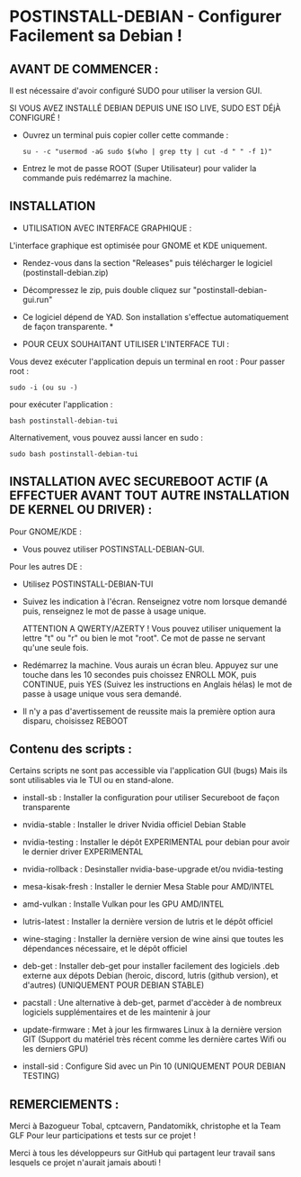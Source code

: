 # POSTINSTALL-DEBIAN - Configurer Facilement sa Debian !


## AVANT DE COMMENCER :


Il est nécessaire d'avoir configuré SUDO pour utiliser la version GUI.

SI VOUS AVEZ INSTALLÉ DEBIAN DEPUIS UNE ISO LIVE, SUDO EST DÉjÀ CONFIGURÉ !

   - Ouvrez un terminal puis copier coller cette commande :

         su - -c "usermod -aG sudo $(who | grep tty | cut -d " " -f 1)"

   - Entrez le mot de passe ROOT (Super Utilisateur) pour valider la commande puis redémarrez la machine.


## INSTALLATION


- UTILISATION AVEC INTERFACE GRAPHIQUE :


L'interface graphique est optimisée pour GNOME et KDE uniquement.

   - Rendez-vous dans la section "Releases" puis télécharger le logiciel (postinstall-debian.zip)

   - Décompressez le zip, puis double cliquez sur "postinstall-debian-gui.run"
   

* Ce logiciel dépend de YAD. Son installation s'effectue automatiquement de façon transparente. *


- POUR CEUX SOUHAITANT UTILISER L'INTERFACE TUI :

  
Vous devez exécuter l'application depuis un terminal en root :
Pour passer root : 

    sudo -i (ou su -)

pour exécuter l'application :

    bash postinstall-debian-tui

Alternativement, vous pouvez aussi lancer en sudo :
    
    sudo bash postinstall-debian-tui


## INSTALLATION AVEC SECUREBOOT ACTIF (A EFFECTUER AVANT TOUT AUTRE INSTALLATION DE KERNEL OU DRIVER) :

Pour GNOME/KDE :

- Vous pouvez utiliser POSTINSTALL-DEBIAN-GUI.

Pour les autres DE :

- Utilisez POSTINSTALL-DEBIAN-TUI
      
- Suivez les indication à l'écran. Renseignez votre nom lorsque demandé puis, renseignez le mot de passe à usage unique.

  ATTENTION A QWERTY/AZERTY ! Vous pouvez utiliser uniquement la lettre "t" ou "r" ou bien le mot "root". Ce mot de passe ne servant qu'une seule fois.

- Redémarrez la machine. Vous aurais un écran bleu. Appuyez sur une touche dans les 10 secondes puis
  choissez ENROLL MOK, puis CONTINUE, puis YES (Suivez les instructions en Anglais hélas) le mot de passe à usage unique vous sera demandé.
  
- Il n'y a pas d'avertissement de reussite mais la première option aura disparu, choisissez REBOOT


## Contenu des scripts :

Certains scripts ne sont pas accessible via l'application GUI (bugs) Mais ils sont utilisables via le TUI ou en stand-alone.

- install-sb : Installer la configuration pour utiliser Secureboot de façon transparente 

- nvidia-stable : Installer le driver Nvidia officiel Debian Stable
- nvidia-testing : Installer le dépôt EXPERIMENTAL pour debian pour avoir le dernier driver EXPERIMENTAL
- nvidia-rollback : Desinstaller nvidia-base-upgrade et/ou nvidia-testing
  
- mesa-kisak-fresh : Installer le dernier Mesa Stable pour AMD/INTEL
- amd-vulkan : Installe Vulkan pour les GPU AMD/INTEL

- lutris-latest : Installer la dernière version de lutris et le dépôt officiel 
- wine-staging : Installer la dernière version de wine ainsi que toutes les dépendances nécessaire, et le dépôt officiel 

- deb-get : Installer deb-get pour installer facilement des logiciels .deb externe aux dépots Debian (heroic, discord, lutris (github version), et d'autres) (UNIQUEMENT POUR DEBIAN STABLE)
- pacstall : Une alternative à deb-get, parmet d'accèder à de nombreux logiciels supplémentaires et de les maintenir à jour


- update-firmware : Met à jour les firmwares Linux à la dernière version GIT (Support du matériel très récent comme les dernière cartes Wifi ou les derniers GPU)
- install-sid : Configure Sid avec un Pin 10 (UNIQUEMENT POUR DEBIAN TESTING)

## REMERCIEMENTS :

Merci à Bazogueur Tobal, cptcavern, Pandatomikk, christophe et la Team GLF Pour leur participations et tests sur ce projet !

Merci à tous les développeurs sur GitHub qui partagent leur travail sans lesquels ce projet n'aurait jamais abouti !
